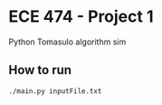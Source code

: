 # ECE 474 - Project 1

Python Tomasulo algorithm sim

## How to run

```
./main.py inputFile.txt
```
